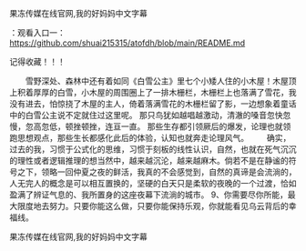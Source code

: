 果冻传媒在线官网,我的好妈妈中文字幕

：观看入口一：https://github.com/shuai215315/atofdh/blob/main/README.md


记得收藏！！！



　　雪野深处、森林中还有着如同《白雪公主》里七个小矮人住的小木屋！木屋顶上积着厚厚的白雪，小木屋的周围圈上了一排木栅栏，木栅栏上也落满了雪花，我没有进去，怕惊挠了木屋的主人，倚着落满雪花的木栅栏留了影，一边想象着童话中的白雪公主说不定就住过这里呢。
那只鸟犹如越唱越激动，清澈的嗓音忽快忽慢，忽高忽低，顿挫顿挫，连亘一直。
那些生存都引领厥后的爆发，论理也就领跑思想观点，那些生长都感化此后的体验，认知也就奔走论理风气。
　　确实，过去的我，习惯于公式化的思维，习惯于刻板的线性认识，自然，也就在死气沉沉的理性或者逻辑推理的想当然中，越来越沉沦，越来越麻木。倘若不是在静谧的符号之下，领略一回仲夏之夜的鲜活，我真的不会感觉到，自然的真谛是会流淌的，人无完人的概念是可以相互置换的，坚硬的白天只是柔软的夜晚的一个过渡，恰如盈满了辨证气息的、我所置身的这座夜幕下流淌的城市。
	9、你需要尽你所能，最大限度地去努力。只要你能这么做，只要你能保持乐观，你就能看见乌云背后的幸福线。







果冻传媒在线官网,我的好妈妈中文字幕

